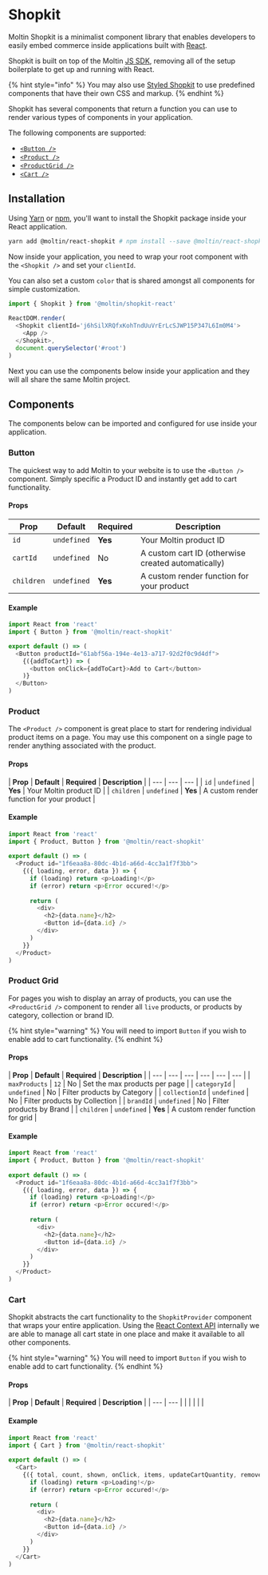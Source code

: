 # Shopkit

Moltin Shopkit is a minimalist component library that enables developers to easily embed commerce inside applications built with [React](https://reactjs.org).

Shopkit is built on top of the Moltin [JS SDK](https://github.com/moltin/js-sdk), removing all of the setup boilerplate to get up and running with React.

{% hint style="info" %}
You may also use [Styled Shopkit](styled-shopkit.md) to use predefined components that have their own CSS and markup.
{% endhint %}

Shopkit has several components that return a function you can use to render various types of components in your application.

The following components are supported:

* [`<Button />`](shopkit.md#button)
* [`<Product />`](shopkit.md#product)
* [`<ProductGrid />`](shopkit.md#product-grid)
* [`<Cart />`](shopkit.md#cart)

## Installation

Using [Yarn](http://yarnpkg.com) or [npm](https://www.npmjs.com/get-npm), you'll want to install the Shopkit package inside your React application.

```bash
yarn add @moltin/react-shopkit # npm install --save @moltin/react-shopkit
```

Now inside your application, you need to wrap your root component with the `<Shopkit />` and set your `clientId`.

You can also set a custom `color` that is shared amongst all components for simple customization.

```javascript
import { Shopkit } from '@moltin/shopkit-react'
​
ReactDOM.render(
  <Shopkit clientId='j6hSilXRQfxKohTndUuVrErLcSJWP15P347L6Im0M4'>
    <App />
  </Shopkit>,
  document.querySelector('#root')
)
```

Next you can use the components below inside your application and they will all share the same Moltin project.

## Components

The components below can be imported and configured for use inside your application.

### Button

The quickest way to add Moltin to your website is to use the `<Button />` component. Simply specific a Product ID and instantly get add to cart functionality.

#### Props

| **Prop** | **Default** | **Required** | **Description** |
| --- | --- | --- | --- |
| `id` | `undefined` | **Yes** | Your Moltin product ID |
| `cartId` | `undefined` | No | A custom cart ID \(otherwise created automatically\) |
| `children` | `undefined` | **Yes** | A custom render function for your product |

#### Example

```javascript
import React from 'react'
import { Button } from '@moltin/react-shopkit'

export default () => (
  <Button productId="61abf56a-194e-4e13-a717-92d2f0c9d4df">
    {({addToCart}) => (
      <button onClick={addToCart}>Add to Cart</button>
    )}
  </Button>
)
```

### Product

The `<Product />` component is great place to start for rendering individual product items on a page. You may use this component on a single page to render anything associated with the product.

#### Props

| **Prop** | **Default** | **Required** | **Description** |
| --- | --- | --- |
| `id` | `undefined` | **Yes** | Your Moltin product ID |
| `children` | `undefined` | **Yes** | A custom render function for your product |

#### Example

```javascript
import React from 'react'
import { Product, Button } from '@moltin/react-shopkit'
​
export default () => (
  <Product id="1f6eaa8a-80dc-4b1d-a66d-4cc3a1f7f3bb">
    {({ loading, error, data }) => {
      if (loading) return <p>Loading!</p>
      if (error) return <p>Error occured!</p>
​
      return (
        <div>
          <h2>{data.name}</h2>
          <Button id={data.id} />
        </div>
      )
    }}
  </Product>
)
```

### Product Grid

For pages you wish to display an array of products, you can use the `<ProductGrid />` component to render all `live` products, or products by category, collection or brand ID.

{% hint style="warning" %}
You will need to import `Button` if you wish to enable add to cart functionality.
{% endhint %}

#### Props

| **Prop** | **Default** | **Required** | **Description** |
| --- | --- | --- | --- | --- | --- |
| `maxProducts` | `12` | No | Set the max products per page |
| `categoryId` | `undefined` | No | Filter products by Category |
| `collectionId` | `undefined` | No | Filter products by Collection |
| `brandId` | `undefined` | No | Filter products by Brand |
| `children` | `undefined` | **Yes** | A custom render function for grid |

#### Example

```javascript
import React from 'react'
import { Product, Button } from '@moltin/react-shopkit'
​
export default () => (
  <Product id="1f6eaa8a-80dc-4b1d-a66d-4cc3a1f7f3bb">
    {({ loading, error, data }) => {
      if (loading) return <p>Loading!</p>
      if (error) return <p>Error occured!</p>
​
      return (
        <div>
          <h2>{data.name}</h2>
          <Button id={data.id} />
        </div>
      )
    }}
  </Product>
)
```

### Cart

Shopkit abstracts the cart functionality to the `ShopkitProvider` component that wraps your entire application. Using the [React Context API](https://reactjs.org/docs/context.html#reactcreatecontext) internally we are able to manage all cart state in one place and make it available to all other components.

{% hint style="warning" %}
You will need to import `Button` if you wish to enable add to cart functionality.
{% endhint %}

#### Props

| **Prop** | **Default** | **Required** | **Description** |
| --- | --- |
|  |  |  |  |

#### Example

```javascript
import React from 'react'
import { Cart } from '@moltin/react-shopkit'
​
export default () => (
  <Cart>
    {({ total, count, shown, onClick, items, updateCartQuantity, removeFromCart }) => {
      if (loading) return <p>Loading!</p>
      if (error) return <p>Error occured!</p>
​
      return (
        <div>
          <h2>{data.name}</h2>
          <Button id={data.id} />
        </div>
      )
    }}
  </Cart>
)
```

